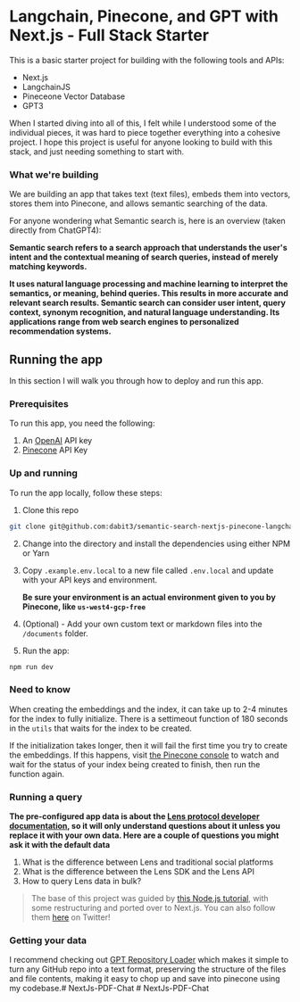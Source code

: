 # Langchain, Pinecone, and GPT with Next.js - Full Stack Starter

This is a basic starter project for building with the following tools and APIs:

- Next.js
- LangchainJS
- Pineceone Vector Database
- GPT3

When I started diving into all of this, I felt while I understood some of the individual pieces, it was hard to piece together everything into a cohesive project. I hope this project is useful for anyone looking to build with this stack, and just needing something to start with.

### What we're building

We are building an app that takes text (text files), embeds them into vectors, stores them into Pinecone, and allows semantic searching of the data.

For anyone wondering what Semantic search is, here is an overview (taken directly from ChatGPT4):

__Semantic search refers to a search approach that understands the user's intent and the contextual meaning of search queries, instead of merely matching keywords.__

__It uses natural language processing and machine learning to interpret the semantics, or meaning, behind queries. This results in more accurate and relevant search results. Semantic search can consider user intent, query context, synonym recognition, and natural language understanding. Its applications range from web search engines to personalized recommendation systems.__

## Running the app

In this section I will walk you through how to deploy and run this app.

### Prerequisites

To run this app, you need the following:

1. An [OpenAI](https://platform.openai.com/) API key
2. [Pinecone](https://app.pinecone.io/) API Key

### Up and running

To run the app locally, follow these steps:

1. Clone this repo

```sh
git clone git@github.com:dabit3/semantic-search-nextjs-pinecone-langchain-chatgpt.git
```

2. Change into the directory and install the dependencies using either NPM or Yarn

3. Copy `.example.env.local` to a new file called `.env.local` and update with your API keys and environment.

    __Be sure your environment is an actual environment given to you by Pinecone, like `us-west4-gcp-free`__

4. (Optional) - Add your own custom text or markdown files into the `/documents` folder.

5. Run the app:

```sh
npm run dev
```

### Need to know

When creating the embeddings and the index, it can take up to 2-4 minutes for the index to fully initialize. There is a settimeout function of 180 seconds in the `utils` that waits for the index to be created.

If the initialization takes longer, then it will fail the first time you try to create the embeddings. If this happens, visit [the Pinecone console](https://app.pinecone.io/) to watch and wait for the status of your index being created to finish, then run the function again.

### Running a query

__The pre-configured app data is about the [Lens protocol developer documentation](https://docs.lens.xyz/docs/overview), so it will only understand questions about it unless you replace it with your own data. Here are a couple of questions you might ask it with the default data__

1. What is the difference between Lens and traditional social platforms
2. What is the difference between the Lens SDK and the Lens API
3. How to query Lens data in bulk?

> The base of this project was guided by [this Node.js tutorial](https://www.youtube.com/watch?v=CF5buEVrYwo), with some restructuring and ported over to Next.js. You can also follow them [here](https://twitter.com/Dev__Digest/status/1656744114409406467) on Twitter!

### Getting your data

I recommend checking out [GPT Repository Loader](https://github.com/mpoon/gpt-repository-loader) which makes it simple to turn any GitHub repo into a text format, preserving the structure of the files and file contents, making it easy to chop up and save into pinecone using my codebase.#   N e x t J s - P D F - C h a t  
 #   N e x t J s - P D F - C h a t  
 